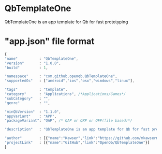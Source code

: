 # QbTemplateOne
QbTemplateOne is an app template for Qb for fast prototyping



# "app.json" file format

```javascript
{
"name"          : "QbTemplateOne",
"version"       : "1.0.0",
"build"         : 1,

"namespace"     : "com.github.openqb.QbTemplateOne",
"supportedOs"   : ["android","ios","osx","windows","linux"],

"tags"          : "template",
"category"      : "Applications", /*Applications/Games*/
"subCategory"   : "",
"genre"   		: "",

"minQbVersion"  : "1.1.0",
"appVariant"    : "APP",
"packageVariant": "QAP", /* QAP or QXP or QFP(file based)*/

"description"   : "QbTemplateOne is an app template for Qb for fast prototyping",

"author"		: [{"name":"Kawser","link":"https://github.com/mkawserm"}],
"projectLink"	: [{"name":"GitHub","link":"OpenQb/QbTemplateOne"}]
}
```
